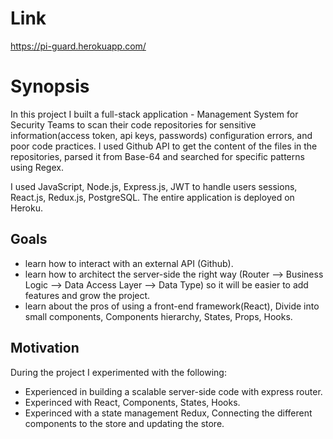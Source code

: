 # Link

https://pi-guard.herokuapp.com/

# Synopsis

In this project I built a full-stack application - Management System for Security Teams to scan their code repositories for sensitive information(access token, api keys, passwords)
configuration errors, and poor code practices. I used Github API to get the content of the files in the repositories, parsed it from Base-64 and searched for specific patterns using Regex.

I used JavaScript, Node.js, Express.js, JWT to handle users sessions, React.js, Redux.js, PostgreSQL. The entire application is deployed on Heroku.

## Goals

- learn how to interact with an external API (Github).
- learn how to architect the server-side the right way (Router --> Business Logic --> Data Access Layer --> Data Type) so it will be easier to add features and grow the project.
- learn about the pros of using a front-end framework(React), Divide into small components, Components hierarchy, States, Props, Hooks. 

## Motivation

During the project I experimented with the following:

- Experienced in building a scalable server-side code with express router.
- Experinced with React, Components, States, Hooks.
- Experinced with a state management Redux, Connecting the different components to the store and updating the store.
